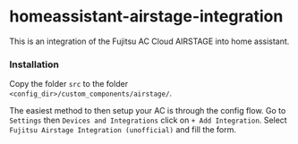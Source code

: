 # homeassistant-airstage-integration

This is an integration of the Fujitsu AC Cloud AIRSTAGE into home assistant.

### Installation

Copy the folder `src` to the folder  `<config_dir>/custom_components/airstage/`.

The easiest method to then setup your AC is through the config flow.
Go to `Settings` then `Devices and Integrations` click on `+ Add Integration`.
Select `Fujitsu Airstage Integration (unofficial)` and fill the form.
